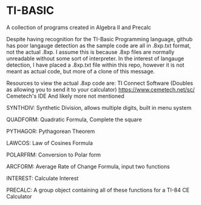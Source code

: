 # TI-BASIC
A collection of programs created in Algebra II and Precalc

Despite having recognition for the TI-Basic Programming language, github has poor langauge detection as the sample code are all in .8xp.txt format, not the actual .8xp. I assume this is because .8xp files are normally unreadable without some sort of interpreter. In the interest of langauge detection, I have placed a .8xp.txt file within this repo, however it is not meant as actual code, but more of a clone of this message.

Resources to view the actual .8xp code are:
TI Connect Software (Doubles as allowing you to send it to your calculator)
https://www.cemetech.net/sc/ Cemetech's IDE
And likely more not mentioned

SYNTHDIV:
Synthetic Division, allows multiple digits, built in menu system

QUADFORM:
Quadratic Formula, Complete the square

PYTHAGOR:
Pythagorean Theorem

LAWCOS:
Law of Cosines Formula

POLARFRM:
Conversion to Polar form

ARCFORM:
Average Rate of Change Formula, input two functions

INTEREST:
Calculate Interest

PRECALC: 
A group object containing all of these functions for a TI-84 CE Calculator
